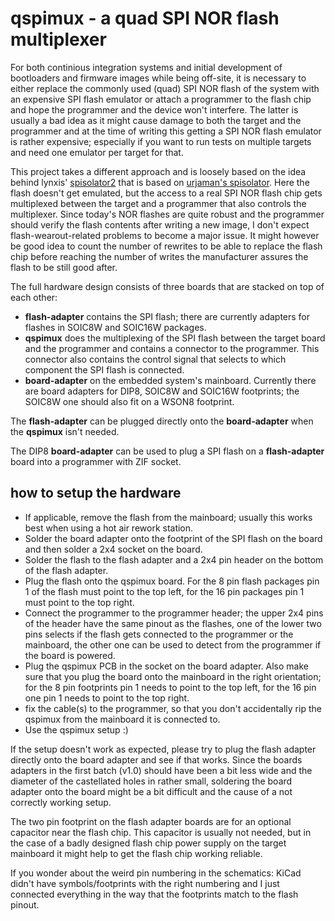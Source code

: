 # qspimux - a quad SPI NOR flash multiplexer

For both continious integration systems and initial development of bootloaders and firmware images while being off-site, it is necessary to either replace the commonly used (quad) SPI NOR flash of the system with an expensive SPI flash emulator or attach a programmer to the flash chip and hope the programmer and the device won't interfere.
The latter is usually a bad idea as it might cause damage to both the target and the programmer and at the time of writing this getting a SPI NOR flash emulator is rather expensive; especially if you want to run tests on multiple targets and need one emulator per target for that.

This project takes a different approach and is loosely based on the idea behind lynxis' [spisolator2](https://github.com/lynxis/spisolator2) that is based on [urjaman's spisolator]( https://github.com/urjaman/spisolator).
Here the flash doesn't get emulated, but the access to a real SPI NOR flash chip gets multiplexed between the target and a programmer that also controls the multiplexer. Since today's NOR flashes are quite robust and the programmer should verify the flash contents after writing a new image, I don't expect flash-wearout-related problems to become a major issue. It might however be good idea to count the number of rewrites to be able to replace the flash chip before reaching the number of writes the manufacturer assures the flash to be still good after.

The full hardware design consists of three boards  that are stacked on top of each other:

* **flash-adapter** contains the SPI flash; there are currently adapters for flashes in SOIC8W and SOIC16W packages.
* **qspimux** does the multiplexing of the SPI flash between the target board and the programmer and contains a connector to the programmer. This connector also contains the control signal that selects to which component the SPI flash is connected.
* **board-adapter** on the embedded system's mainboard. Currently there are board adapters for DIP8, SOIC8W and SOIC16W footprints; the SOIC8W one should also fit on a WSON8 footprint.

The **flash-adapter** can be plugged directly onto the **board-adapter** when the **qspimux** isn't needed.

The DIP8 **board-adapter** can be used to plug a SPI flash on a **flash-adapter** board into a programmer with ZIF socket.

## how to setup the hardware

* If applicable, remove the flash from the mainboard; usually this works best when using a hot air rework station.
* Solder the board adapter onto the footprint of the SPI flash on the board and then solder a 2x4 socket on the board.
* Solder the flash to the flash adapter and a 2x4 pin header on the bottom of the flash adapter.
* Plug the flash onto the qspimux board. For the 8 pin flash packages pin 1 of the flash must point to the top left, for the 16 pin packages pin 1 must point to the top right.
* Connect the programmer to the programmer header; the upper 2x4 pins of the header have the same pinout as the flashes, one of the lower two pins selects if the flash gets connected to the programmer or the mainboard, the other one can be used to detect from the programmer if the board is powered.
* Plug the qspimux PCB in the socket on the board adapter. Also make sure that you plug the board onto the mainboard in the right orientation; for the 8 pin footprints pin 1 needs to point to the top left, for the 16 pin one pin 1 needs to point to the top right.
* fix the cable(s) to the programmer, so that you don't accidentally rip the qspimux from the mainboard it is connected to.
* Use the qspimux setup :)

If the setup doesn't work as expected, please try to plug the flash adapter directly onto the board adapter and see if that works. Since the boards adapters in the first batch (v1.0) should have been a bit less wide and the diameter of the castellated holes in rather small, soldering the board adapter onto the board might be a bit difficult and the cause of a not correctly working setup.

The two pin footprint on the flash adapter boards are for an optional capacitor near the flash chip. This capacitor is usually not needed, but in the case of a badly designed flash chip power supply on the target mainboard it might help to get the flash chip working reliable.

If you wonder about the weird pin numbering in the schematics: KiCad didn't have symbols/footprints with the right numbering and I just connected everything in the way that the footprints match to the flash pinout.
